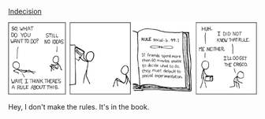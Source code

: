 [Indecision](https://xkcd.com/330)

![Indecision](./random_comic.png)

Hey, I don't make the rules.  It's in the book.

